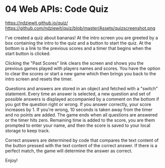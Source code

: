 # 04 Web APIs: Code Quiz

https://ndziewit.github.io/quiz/
https://github.com/ndziewit/quiz/blob/master/Assets/quizscreenshot.png

I've created a quiz about bananas! At the intro screen you are greeted by a box containing the intro to the quiz and a button to start the quiz. At the bottom is a link to the previous scores and a timer that begins when the start button is clicked.

Clicking the "Past Scores" link clears the screen and shows you the previous games played with players names and scores. You have the option to clear the scores or start a new game which then brings you back to the intro screen and resets the timer.

Questions and answers are stored in an object and fetched with a "switch" statement. Every time an answer is selected, a new question and set of possible answers is displayed accompanied by a comment on the bottom if you got the question right or wrong. If you answer correctly, your score increases by 1. If you're wrong, 10 seconds is taken away from the timer and no points are added. The game ends when all questions are answered or the timer hits zero. Remaining time is added to the score, you are them prompted to enter your name, and then the score is saved to your local storage to keep track.

Correct answers are determined by code that compares the text content of the button pressed with the text content of the correct answer. If there is a perfect match, the game will determine the answer as correct.

Enjoy!
